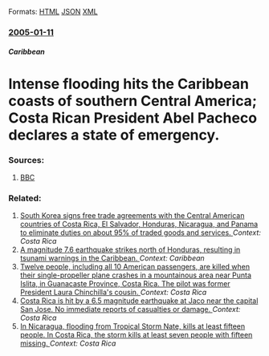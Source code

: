 
Formats: [HTML](/news/2005/01/11/intense-flooding-hits-the-caribbean-coasts-of-southern-central-america-costa-rican-president-abel-pacheco-declares-a-state-of-emergency.html)  [JSON](/news/2005/01/11/intense-flooding-hits-the-caribbean-coasts-of-southern-central-america-costa-rican-president-abel-pacheco-declares-a-state-of-emergency.json)  [XML](/news/2005/01/11/intense-flooding-hits-the-caribbean-coasts-of-southern-central-america-costa-rican-president-abel-pacheco-declares-a-state-of-emergency.xml)  

### [2005-01-11](/news/2005/01/11/index.md)

##### Caribbean
#  Intense flooding hits the Caribbean coasts of southern Central America; Costa Rican President Abel Pacheco declares a state of emergency. 




### Sources:

1. [BBC](http://news.bbc.co.uk/2/hi/americas/4166675.stm)

### Related:

1. [South Korea signs free trade agreements with the Central American countries of Costa Rica, El Salvador, Honduras, Nicaragua, and Panama to eliminate duties on about 95% of traded goods and services. ](/news/2018/02/21/south-korea-signs-free-trade-agreements-with-the-central-american-countries-of-costa-rica-el-salvador-honduras-nicaragua-and-panama-to-e.md) _Context: Costa Rica_
2. [A magnitude 7.6 earthquake strikes north of Honduras, resulting in tsunami warnings in the Caribbean. ](/news/2018/01/9/a-magnitude-7-6-earthquake-strikes-north-of-honduras-resulting-in-tsunami-warnings-in-the-caribbean.md) _Context: Caribbean_
3. [Twelve people, including all 10 American passengers, are killed when their single-propeller plane crashes in a mountainous area near Punta Islita, in Guanacaste Province, Costa Rica. The pilot was former President Laura Chinchilla's cousin. ](/news/2017/12/31/twelve-people-including-all-10-american-passengers-are-killed-when-their-single-propeller-plane-crashes-in-a-mountainous-area-near-punta-i.md) _Context: Costa Rica_
4. [Costa Rica is hit by a 6.5 magnitude earthquake at Jaco near the capital San Jose. No immediate reports of casualties or damage. ](/news/2017/11/12/costa-rica-is-hit-by-a-6-5-magnitude-earthquake-at-jaca3-near-the-capital-san-josa-c-no-immediate-reports-of-casualties-or-damage.md) _Context: Costa Rica_
5. [In Nicaragua, flooding from Tropical Storm Nate, kills at least fifteen people. In Costa Rica, the storm kills at least seven people with fifteen missing. ](/news/2017/10/5/in-nicaragua-flooding-from-tropical-storm-nate-kills-at-least-fifteen-people-in-costa-rica-the-storm-kills-at-least-seven-people-with-fi.md) _Context: Costa Rica_
